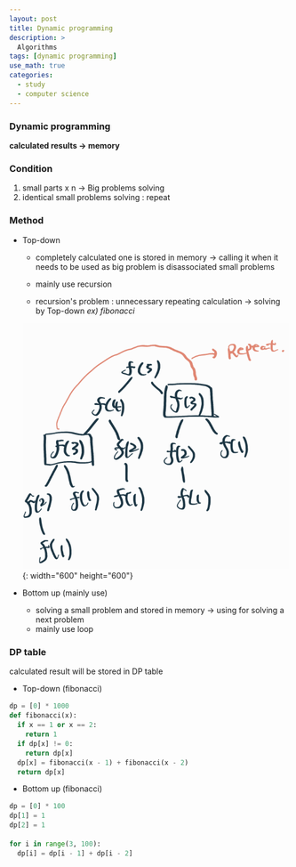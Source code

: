 ```yaml
---
layout: post
title: Dynamic programming
description: >
  Algorithms
tags: [dynamic programming]
use_math: true
categories:
  - study
  - computer science
---
```

### Dynamic programming
**calculated results → memory**

### Condition
1. small parts x n → Big problems solving
2. identical small problems solving : repeat

### Method
* Top-down
  * completely calculated one is stored in memory → calling it when it needs to be used as big problem is disassociated small problems

  * mainly use recursion

  * recursion's problem : unnecessary repeating calculation → solving by Top-down
  *ex) fibonacci*

  ![그림1](https://github.com/hyun-jin891/hyun-jin891.github.io/blob/master/assets/img/14.png?raw=true){: width="600" height="600"}

* Bottom up (mainly use)
  * solving a small problem and stored in memory → using for solving a next problem
  * mainly use loop

### DP table
calculated result will be stored in DP table

* Top-down (fibonacci)

~~~python
dp = [0] * 1000
def fibonacci(x):
  if x == 1 or x == 2:
    return 1
  if dp[x] != 0:
    return dp[x]
  dp[x] = fibonacci(x - 1) + fibonacci(x - 2)
  return dp[x]
~~~

* Bottom up (fibonacci)

~~~python
dp = [0] * 100
dp[1] = 1
dp[2] = 1

for i in range(3, 100):
  dp[i] = dp[i - 1] + dp[i - 2]
~~~
